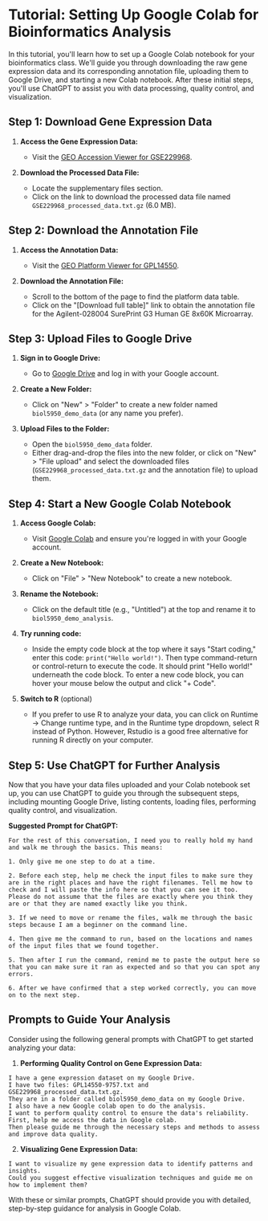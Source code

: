 # Tutorial: Setting Up Google Colab for Bioinformatics Analysis

In this tutorial, you'll learn how to set up a Google Colab notebook for your bioinformatics class. We'll guide you through downloading the raw gene expression data and its corresponding annotation file, uploading them to Google Drive, and starting a new Colab notebook. After these initial steps, you'll use ChatGPT to assist you with data processing, quality control, and visualization.

## Step 1: Download Gene Expression Data

1. **Access the Gene Expression Data:**
   - Visit the [GEO Accession Viewer for GSE229968](https://www.ncbi.nlm.nih.gov/geo/query/acc.cgi?acc=GSE229968).

2. **Download the Processed Data File:**
   - Locate the supplementary files section.
   - Click on the link to download the processed data file named `GSE229968_processed_data.txt.gz` (6.0 MB).

## Step 2: Download the Annotation File

1. **Access the Annotation Data:**
   - Visit the [GEO Platform Viewer for GPL14550](https://www.ncbi.nlm.nih.gov/geo/query/acc.cgi?acc=GPL14550).

2. **Download the Annotation File:**
   - Scroll to the bottom of the page to find the platform data table.
   - Click on the "[Download full table]" link to obtain the annotation file for the Agilent-028004 SurePrint G3 Human GE 8x60K Microarray.

## Step 3: Upload Files to Google Drive

1. **Sign in to Google Drive:**
   - Go to [Google Drive](https://drive.google.com/) and log in with your Google account.

2. **Create a New Folder:**
   - Click on "New" > "Folder" to create a new folder named `biol5950_demo_data` (or any name you prefer).

3. **Upload Files to the Folder:**
   - Open the `biol5950_demo_data` folder.
   - Either drag-and-drop the files into the new folder, or click on "New" > "File upload" and select the downloaded files (`GSE229968_processed_data.txt.gz` and the annotation file) to upload them.

## Step 4: Start a New Google Colab Notebook

1. **Access Google Colab:**
   - Visit [Google Colab](https://colab.research.google.com/) and ensure you're logged in with your Google account.

2. **Create a New Notebook:**
   - Click on "File" > "New Notebook" to create a new notebook.

3. **Rename the Notebook:**
   - Click on the default title (e.g., "Untitled") at the top and rename it to `biol5950_demo_analysis`.

4. **Try running code:**
   - Inside the empty code block at the top where it says "Start coding," enter this code: `print("Hello world!")`. Then type command-return or control-return to execute the code. It should print "Hello world!" underneath the code block. To enter a new code block, you can hover your mouse below the output and click "+ Code".
  
5. **Switch to R** (optional)
   - If you prefer to use R to analyze your data, you can click on Runtime → Change runtime type, and in the Runtime type dropdown, select R instead of Python. However, Rstudio is a good free alternative for running R directly on your computer. 

## Step 5: Use ChatGPT for Further Analysis

Now that you have your data files uploaded and your Colab notebook set up, you can use ChatGPT to guide you through the subsequent steps, including mounting Google Drive, listing contents, loading files, performing quality control, and visualization.

**Suggested Prompt for ChatGPT:**

```text
For the rest of this conversation, I need you to really hold my hand and walk me through the basics. This means:

1. Only give me one step to do at a time.

2. Before each step, help me check the input files to make sure they are in the right places and have the right filenames. Tell me how to check and I will paste the info here so that you can see it too. Please do not assume that the files are exactly where you think they are or that they are named exactly like you think.

3. If we need to move or rename the files, walk me through the basic steps because I am a beginner on the command line.

4. Then give me the command to run, based on the locations and names of the input files that we found together.

5. Then after I run the command, remind me to paste the output here so that you can make sure it ran as expected and so that you can spot any errors.

6. After we have confirmed that a step worked correctly, you can move on to the next step.
```

## Prompts to Guide Your Analysis

Consider using the following general prompts with ChatGPT to get started analyzing your data:

1. **Performing Quality Control on Gene Expression Data:**

```text
I have a gene expression dataset on my Google Drive.
I have two files: GPL14550-9757.txt and GSE229968_processed_data.txt.gz.
They are in a folder called biol5950_demo_data on my Google Drive.
I also have a new Google colab open to do the analysis.
I want to perform quality control to ensure the data's reliability.
First, help me access the data in Google colab.
Then please guide me through the necessary steps and methods to assess and improve data quality.
```

2. **Visualizing Gene Expression Data:**

```text
I want to visualize my gene expression data to identify patterns and insights.
Could you suggest effective visualization techniques and guide me on how to implement them?
```

With these or similar prompts, ChatGPT should provide you with detailed, step-by-step guidance for analysis in Google Colab.
